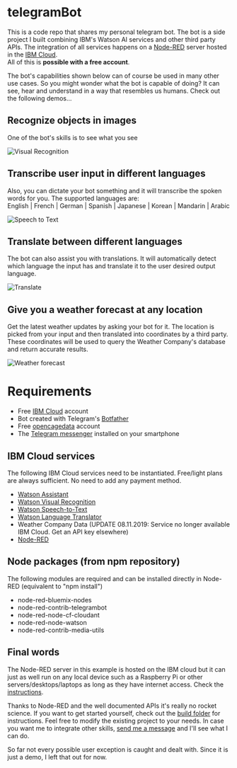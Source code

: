 # telegramBot 
This is a code repo that shares my personal telegram bot. The bot is a side project I built combining IBM's Watson AI services and other third party APIs. The integration of all services happens on a [Node-RED](https://nodered.org/) server hosted in the [IBM Cloud](https://www.ibm.com/cloud/).</br>
All of this is **possible with a free account**.

The bot's capabilities shown below can of course be used in many other use cases. So you might wonder what the bot is capable of doing? It can see, hear and understand in a way that resembles us humans. Check out the following demos...

## Recognize objects in images
One of the bot's skills is to see what you see

![Visual Recognition](.ignoreImages/visualRecognition.gif)

## Transcribe user input in different languages
Also, you can dictate your bot something and it will transcribe the spoken words for you. The supported languages are:</br>
English | French | German | Spanish | Japanese | Korean | Mandarin | Arabic

![Speech to Text](.ignoreImages/transcribe.gif)

## Translate between different languages
The bot can also assist you with translations. It will automatically detect which language the input has and translate it to the user desired output language.

![Translate](.ignoreImages/translate.gif)

## Give you a weather forecast at any location
Get the latest weather updates by asking your bot for it. The location is picked from your input and then translated into coordinates by a third party. These coordinates will be used to query the Weather Company's database and return accurate results.

![Weather forecast](.ignoreImages/weather.gif)

# Requirements
- Free [IBM Cloud](https://www.ibm.com/cloud/) account
- Bot created with Telegram's [Botfather](https://core.telegram.org/bots)
- Free [opencagedata](https://opencagedata.com/) account
- The [Telegram messenger](https://telegram.org/) installed on your smartphone

## IBM Cloud services
The following IBM Cloud services need to be instantiated. Free/light plans are always sufficient. No need to add any payment method. 
- [Watson Assistant](https://cloud.ibm.com/catalog/services/watson-assistant)
- [Watson Visual Recognition](https://cloud.ibm.com/catalog/services/visual-recognition)
- [Watson Speech-to-Text](https://cloud.ibm.com/catalog/services/speech-to-text)
- [Watson Language Translator](https://cloud.ibm.com/catalog/services/language-translator)
- Weather Company Data (UPDATE 08.11.2019: Service no longer available IBM Cloud. Get an API key elsewhere)
- [Node-RED](https://cloud.ibm.com/catalog/starters/node-red-starter)

## Node packages (from npm repository)
The following modules are required and can be installed directly in Node-RED (equivalent to "npm install")
- node-red-bluemix-nodes
- node-red-contrib-telegrambot
- node-red-node-cf-cloudant
- node-red-node-watson
- node-red-contrib-media-utils

## Final words
The Node-RED server in this example is hosted on the IBM cloud but it can just as well run on any local device such as a Raspberry Pi or other servers/desktops/laptops as long as they have internet access. Check the [instructions](https://nodered.org/docs/getting-started/installation).

Thanks to Node-RED and the well documented APIs it's really no rocket science. If you want to get started yourself, check out the [build folder](https://github.com/RapTho/telegramBot/tree/master/build) for instructions. Feel free to modify the existing project to your needs. In case you want me to integrate other skills, [send me a message](https://www.linkedin.com/in/raphael-tholl/) and I'll see what I can do.

So far not every possible user exception is caught and dealt with. Since it is just a demo, I left that out for now.
